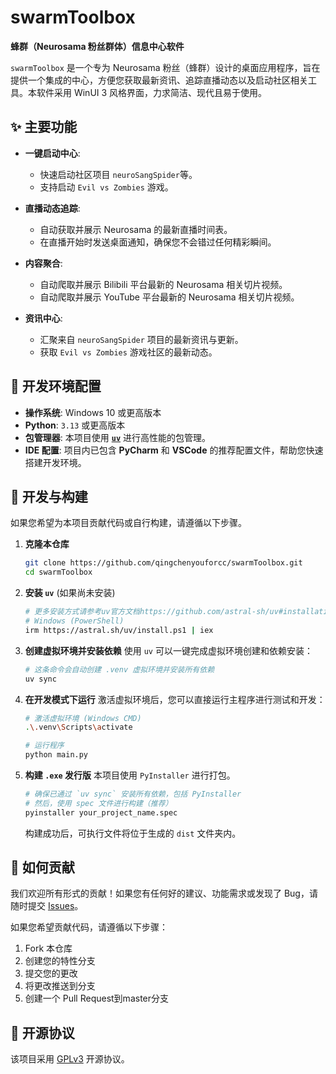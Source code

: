 # swarmToolbox

**蜂群（Neurosama 粉丝群体）信息中心软件**

`swarmToolbox` 是一个专为 Neurosama 粉丝（蜂群）设计的桌面应用程序，旨在提供一个集成的中心，方便您获取最新资讯、追踪直播动态以及启动社区相关工具。本软件采用 WinUI 3 风格界面，力求简洁、现代且易于使用。

## ✨ 主要功能

* **一键启动中心**:
  * 快速启动社区项目 `neuroSangSpider`等。
  * 支持启动 `Evil vs Zombies` 游戏。

* **直播动态追踪**:
  * 自动获取并展示 Neurosama 的最新直播时间表。
  * 在直播开始时发送桌面通知，确保您不会错过任何精彩瞬间。

* **内容聚合**:
  * 自动爬取并展示 Bilibili 平台最新的 Neurosama 相关切片视频。
  * 自动爬取并展示 YouTube 平台最新的 Neurosama 相关切片视频。

* **资讯中心**:
  * 汇聚来自 `neuroSangSpider` 项目的最新资讯与更新。
  * 获取 `Evil vs Zombies` 游戏社区的最新动态。

## 🔧 开发环境配置

* **操作系统**: Windows 10 或更高版本
* **Python**: `3.13` 或更高版本
* **包管理器**: 本项目使用 [**`uv`**](https://github.com/astral-sh/uv) 进行高性能的包管理。
* **IDE 配置**: 项目内已包含 **PyCharm** 和 **VSCode** 的推荐配置文件，帮助您快速搭建开发环境。

## 🚀 开发与构建

如果您希望为本项目贡献代码或自行构建，请遵循以下步骤。

1.  **克隆本仓库**
    ```bash
    git clone https://github.com/qingchenyouforcc/swarmToolbox.git
    cd swarmToolbox
    ```

2.  **安装 `uv`** (如果尚未安装)
    ```bash
    # 更多安装方式请参考uv官方文档https://github.com/astral-sh/uv#installation
    # Windows (PowerShell)
    irm https://astral.sh/uv/install.ps1 | iex
    ```

3.  **创建虚拟环境并安装依赖**
    使用 `uv` 可以一键完成虚拟环境创建和依赖安装：
    ```bash
    # 这条命令会自动创建 .venv 虚拟环境并安装所有依赖
    uv sync
    ```

4.  **在开发模式下运行**
    激活虚拟环境后，您可以直接运行主程序进行测试和开发：
    ```bash
    # 激活虚拟环境 (Windows CMD)
    .\.venv\Scripts\activate

    # 运行程序
    python main.py
    ```

5.  **构建 `.exe` 发行版**
    本项目使用 `PyInstaller` 进行打包。
    ```bash
    # 确保已通过 `uv sync` 安装所有依赖，包括 PyInstaller
    # 然后，使用 spec 文件进行构建（推荐）
    pyinstaller your_project_name.spec
    ```
    构建成功后，可执行文件将位于生成的 `dist` 文件夹内。

## 🤝 如何贡献

我们欢迎所有形式的贡献！如果您有任何好的建议、功能需求或发现了 Bug，请随时提交 [Issues](https://github.com/qingchenyouforcc/swarmToolbox/issues)。

如果您希望贡献代码，请遵循以下步骤：

1.  Fork 本仓库
2.  创建您的特性分支
3.  提交您的更改
4.  将更改推送到分支
5.  创建一个 Pull Request到master分支

## 📄 开源协议

该项目采用 [GPLv3](https://www.gnu.org/licenses/gpl-3.0.html) 开源协议。